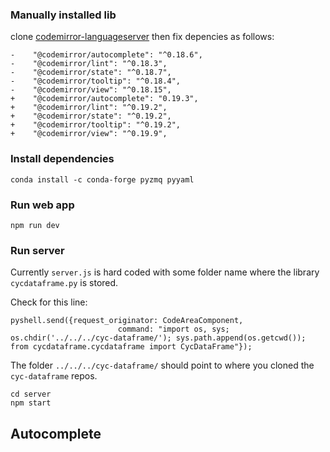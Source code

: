 ### Manually installed lib
clone [codemirror-languageserver](https://github.com/FurqanSoftware/codemirror-languageserver)
then fix depencies as follows:
```
-    "@codemirror/autocomplete": "^0.18.6",
-    "@codemirror/lint": "^0.18.3",
-    "@codemirror/state": "^0.18.7",
-    "@codemirror/tooltip": "^0.18.4",
-    "@codemirror/view": "^0.18.15",
+    "@codemirror/autocomplete": "0.19.3",
+    "@codemirror/lint": "^0.19.2",
+    "@codemirror/state": "^0.19.2",
+    "@codemirror/tooltip": "^0.19.2",
+    "@codemirror/view": "^0.19.9",
```

### Install dependencies
```
conda install -c conda-forge pyzmq pyyaml
```

### Run web app
`npm run dev`

### Run server
Currently `server.js` is hard coded with some folder name where the library `cycdataframe.py` is stored.

Check for this line:
```
pyshell.send({request_originator: CodeAreaComponent, 
                        command: "import os, sys; os.chdir('../../../cyc-dataframe/'); sys.path.append(os.getcwd()); from cycdataframe.cycdataframe import CycDataFrame"});
```

The folder `../../../cyc-dataframe/` should point to where you cloned the `cyc-dataframe` repos.

```
cd server
npm start
```

## Autocomplete